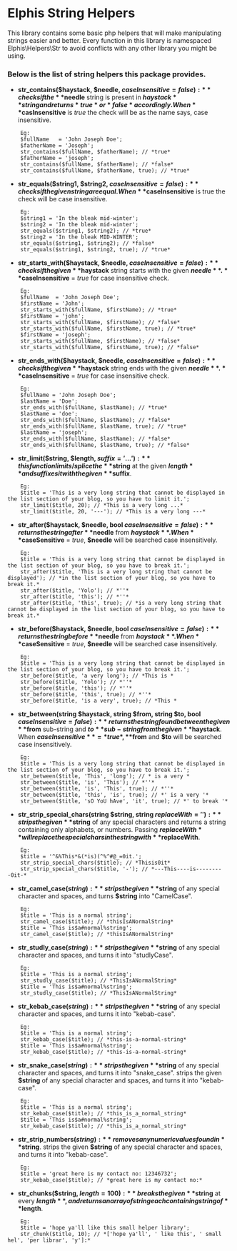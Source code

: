 # Elphis String Helpers

This library contains some basic php helpers that will make manipulating strings easier and better.
Every function in this library is namespaced Elphis\Helpers\Str to avoid conflicts with any other library you might be using.

### Below is the list of string helpers this package provides.

* **str_contains($haystack, $needle, $caseInsensitive = false):**
checks if the **$needle** string is present in **$haystack** string and returns *true* or *false* accordingly. When **$casInsensitive** is *true* the check will be as the name says, case insensitive. 
```
    Eg: 
    $fullName   = 'John Joseph Doe';
    $fatherName = 'Joseph';
    str_contains($fullName, $fatherName); // *true*
    $fatherName = 'joseph';
    str_contains($fullName, $fatherName); // *false*
    str_contains($fullName, $fatherName, true); // *true*
```

* **str_equals($string1, $string2, $caseInsensitive = false):**
checks if the given string are equal. When **$caseInsensitive** is true the check will be case insensitive.
```
    Eg: 
    $string1 = 'In the bleak mid-winter';
    $string2 = 'In the bleak mid-winter';
    str_equals($string1, $string2); // *true*
    $string2 = 'In the bleak MID-WINTER';
    str_equals($string1, $string2); // *false*
    str_equals($string1, $string2, true); // *true*
```

* **str_starts_with($haystack, $needle, $caseInsensitive = false):**
checks if the given **$haystack** string starts with the given **$needle**. **$caseInsensitive** = *true* for case insensitive check.
```
    Eg:
    $fullName  = 'John Joseph Doe';
    $firstName = 'John';
    str_starts_with($fullName, $firstName); // *true*
    $firstName = 'john';
    str_starts_with($fullName, $firstName); // *false*
    str_starts_with($fullName, $firstName, true); // *true*
    $firstName = 'joseph';
    str_starts_with($fullName, $firstName); // *false*
    str_starts_with($fullName, $firstName, true); // *false*
```

* **str_ends_with($haystack, $needle, $caseInsensitive = false):**
checks if the given **$haystack** string ends with the given **$needle**. **$caseInsensitive** = *true* for case insensitive check.
```
    Eg:
    $fullName = 'John Joseph Doe';
    $lastName = 'Doe';
    str_ends_with($fullName, $lastName); // *true*
    $lastName = 'doe';
    str_ends_with($fullName, $lastName); // *false*
    str_ends_with($fullName, $lastName, true); // *true*
    $lastName = 'joseph';
    str_ends_with($fullName, $lastName); // *false*
    str_ends_with($fullName, $lastName, true); // *false*
```

* **str_limit($string, $length, $suffix = '...'):**
this function limits/splice the **$string** at the given **$length** and suffixes it with the given **$suffix**.
```
    Eg:
    $title = 'This is a very long string that cannot be displayed in the list section of your blog, so you have to limit it.';
    str_limit($title, 20); // *This is a very long ...*
    str_limit($title, 20, '---'); // *This is a very long ---*
```

* **str_after($haystack, $needle, bool $caseInsensitive = false):**
returns the string after **$needle** from **$haystack**. When **$caseSensitive** = *true*, **$needle** will be searched case insensitively.
```
    Eg:
    $title = 'This is a very long string that cannot be displayed in the list section of your blog, so you have to break it.';
    str_after($title, 'This is a very long string that cannot be displayed'); // *in the list section of your blog, so you have to break it.*
    str_after($title, 'Yolo'); // *''*
    str_after($title, 'this'); // *''*
    str_after($title, 'this', true); // *is a very long string that cannot be displayed in the list section of your blog, so you have to break it.*
```

* **str_before($haystack, $needle, bool $caseInsensitive = false):**
returns the string before **$needle** from **$haystack**. When **$caseSensitive** = *true*, **$needle** will be searched case insensitively.
```
    Eg:
    $title = 'This is a very long string that cannot be displayed in the list section of your blog, so you have to break it.';
    str_before($title, 'a very long'); // *This is *
    str_before($title, 'Yolo'); // *''*
    str_before($title, 'this'); // *''*
    str_before($title, 'this', true); // *''*
    str_before($title, 'is a very', true); // *This *
```

* **str_between(string $haystack, string $from, string $to, bool $caseInsensitive = false):**
returns the string found between the given **$from** sub-string and **$to** sub-string from the given **$haystack**. When **$caseInsensitive** = *true*, **$from** and **$to** will be searched case insensitively.
```
    Eg:
    $title = 'This is a very long string that cannot be displayed in the list section of your blog, so you have to break it.';
    str_between($title, 'This', 'long'); // * is a very *
    str_between($title, 'is', 'This'); // *''*
    str_between($title, 'is', 'This', true); // *''*
    str_between($title, 'this', 'is', true); // *' is a very '*
    str_between($title, 'sO YoU hAve', 'it', true); // *' to break '*
```

* **str_strip_special_chars(string $string, string $replaceWith = ''):**
strips the given **$string** of any special characters and returns a string containing only alphabets, or numbers. Passing **$replaceWith** will replace the special chars in the string with **$replaceWith**.
```
    Eg:
    $title = '^&%This*&(*is)(^%^#@_=0it.';
    str_strip_special_chars($title); // *Thisis0it*
    str_strip_special_chars($title, '-'); // *---This----is---------0it-*
```

* **str_camel_case($string):**
strips the given **$string** of any special character and spaces, and turns **$string** into "CamelCase".
```
    Eg:
    $title = 'This is a normal string';
    str_camel_case($title); // *thisIsANormalString*
    $title = 'This is$a#normal%string';
    str_camel_case($title); // *thisIsANormalString*
```

* **str_studly_case($string):**
strips the given **$string** of any special character and spaces, and turns it into "studlyCase".
```
    Eg:
    $title = 'This is a normal string';
    str_studly_case($title); // *ThisIsANormalString*
    $title = 'This is$a#normal%string';
    str_studly_case($title); // *ThisIsANormalString*
```

* **str_kebab_case($string):**
strips the given **$string** of any special character and spaces, and turns it into "kebab-case".
```
    Eg:
    $title = 'This is a normal string';
    str_kebab_case($title); // *this-is-a-normal-string*
    $title = 'This is$a#normal%string';
    str_kebab_case($title); // *this-is-a-normal-string*
```

* **str_snake_case($string):**
strips the given **$string** of any special character and spaces, and turns it into "snake_case".
strips the given **$string** of any special character and spaces, and turns it into "kebab-case".
```
    Eg:
    $title = 'This is a normal string';
    str_kebab_case($title); // *this_is_a_normal_string*
    $title = 'This is$a#normal%string';
    str_kebab_case($title); // *this_is_a_normal_string*
```

* **str_strip_numbers($string):**
removes any numeric values found in **$string**.
strips the given **$string** of any special character and spaces, and turns it into "kebab-case".
```
    Eg:
    $title = 'great here is my contact no: 12346732';
    str_kebab_case($title); // *great here is my contact no:*
```

* **str_chunks($string, $length = 100):**
breaks the given **$string** at every **$length**, and returns an array of string each containing string of **$length**.
```
    Eg:
    $title = 'hope ya'll like this small helper library';
    str_chunk($title, 10); // *['hope ya'll', ' like this', ' small hel', 'per librar', 'y']:*
```